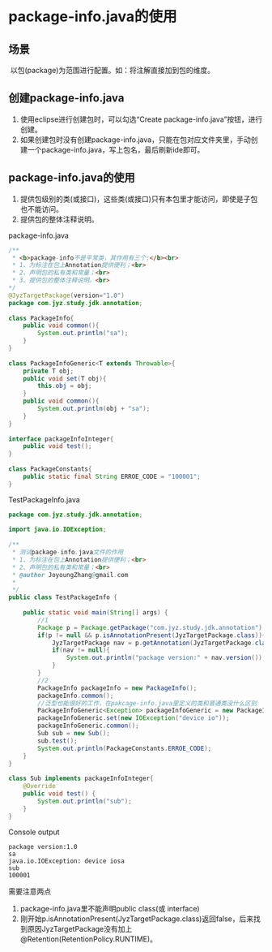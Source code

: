 # package-info.java的使用

## 场景

​	以包(package)为范围进行配置。如：将注解直接加到包的维度。

## 创建package-info.java

1. 使用eclipse进行创建包时，可以勾选“Create package-info.java”按钮，进行创建。
2. 如果创建包时没有创建package-info.java，只能在包对应文件夹里，手动创建一个package-info.java，写上包名，最后刷新ide即可。

## package-info.java的使用

1. 提供包级别的类(或接口)，这些类(或接口)只有本包里才能访问，即使是子包也不能访问。
2. 提供包的整体注释说明。

 package-info.java

```java
/**   
 * <b>package-info不是平常类，其作用有三个:</b><br>   
 * 1、为标注在包上Annotation提供便利；<br>   
 * 2、声明包的私有类和常量；<br>   
 * 3、提供包的整体注释说明。<br>   
*/   
@JyzTargetPackage(version="1.0")  
package com.jyz.study.jdk.annotation;  
  
class PackageInfo{  
    public void common(){  
        System.out.println("sa");  
    }  
}  
  
class PackageInfoGeneric<T extends Throwable>{  
    private T obj;  
    public void set(T obj){  
        this.obj = obj;  
    }  
    public void common(){  
        System.out.println(obj + "sa");  
    }  
}  
  
interface packageInfoInteger{  
    public void test();  
}  
  
class PackageConstants{  
    public static final String ERROE_CODE = "100001";     
} 
```

TestPackageInfo.java

```java
package com.jyz.study.jdk.annotation;  
  
import java.io.IOException;  
  
/** 
 * 测试package-info.java文件的作用 
 * 1、为标注在包上Annotation提供便利；<br>   
 * 2、声明包的私有类和常量；<br>   
 * @author JoyoungZhang@gmail.com 
 * 
 */  
public class TestPackageInfo {  
  
    public static void main(String[] args) {  
        //1  
        Package p = Package.getPackage("com.jyz.study.jdk.annotation");  
        if(p != null && p.isAnnotationPresent(JyzTargetPackage.class)){  
            JyzTargetPackage nav = p.getAnnotation(JyzTargetPackage.class);  
            if(nav != null){   
                System.out.println("package version:" + nav.version());  
            }  
        }  
        //2  
        PackageInfo packageInfo = new PackageInfo();  
        packageInfo.common();  
        //泛型也能很好的工作，在pakcage-info.java里定义的类和普通类没什么区别  
        PackageInfoGeneric<Exception> packageInfoGeneric = new PackageInfoGeneric<Exception>();  
        packageInfoGeneric.set(new IOException("device io"));  
        packageInfoGeneric.common();  
        Sub sub = new Sub();  
        sub.test();  
        System.out.println(PackageConstants.ERROE_CODE);  
    }  
}  
  
class Sub implements packageInfoInteger{  
    @Override  
    public void test() {  
        System.out.println("sub");  
    }  
}
```

Console output

```
package version:1.0  
sa  
java.io.IOException: device iosa  
sub  
100001  
```

 需要注意两点

1. package-info.java里不能声明public class(或 interface)
2. 刚开始p.isAnnotationPresent(JyzTargetPackage.class)返回false，后来找到原因JyzTargetPackage没有加上@Retention(RetentionPolicy.RUNTIME)。

